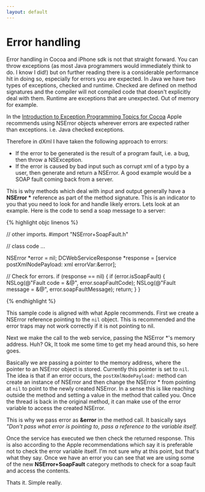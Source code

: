 ```yaml
---
layout: default
---
```


# Error handling
	  
Error handling in Cocoa and iPhone sdk is not that straight forward. You can throw exceptions (as most Java programmers would immediately think to do. I know I did!) but on further reading there is a considerable performance hit in doing so, especially for errors you are expected. In Java we have two types of exceptions, checked and runtime. Checked are defined on method signatures and the compiler will not compiled code that doesn't explicitly deal with them. Runtime are exceptions that are unexpected. Out of memory for example.

In the [Introduction to Exception Programming Topics for Cocoa](http://developer.apple.com/mac/library/documentation/cocoa/Conceptual/Exceptions/Exceptions.html) Apple recommends using NSError objects wherever errors are expected rather than exceptions. i.e. Java checked exceptions. 

Therefore in dXml I have taken the following approach to errors:

* If the error to be generated is the result of a program fault, i.e. a bug, then throw a NSException.
* If the error is caused by bad input such as corrupt xml of a typo by a user, then generate and return a NSError. A good example would be a SOAP fault coming back from a server.

This is why methods which deal with input and output generally have a **NSError \*** reference as part of the method signature. This is an indicator to you that you need to look for and handle likely errors. Lets look at an example. Here is the code to send a soap message to a server:

{% highlight objc linenos %}

// other imports.
#import "NSError+SoapFault.h"

   // class code ...
 
   NSError *error = nil;
   DCWebServiceResponse *response = [service postXmlNodePayload: xml errorVar:&error];

   // Check for errors.
   if (response == nil) {
      if (error.isSoapFault) {
         NSLog(@"Fault code    = &@", error.soapFaultCode);
         NSLog(@"Fault message = &@", error.soapFaultMessage);
         return;
      }
   }

{% endhighlight %}

This sample code is aligned with what Apple recommends. First we create a NSError reference pointing to the `nil` object. This is recommended and the error traps may not work correctly if it is not pointing to nil. 

Next we make the call to the web service, passing the NSError \*'s memory address. Huh? Ok, It took me some time to get my head around this, so here goes. 

Basically we are passing a pointer to the memory address, where the pointer to an NSError object is stored. Currently this pointer is set to `nil`. The idea is that if an error occurs, the `postXmlNodePayload:` method can create an instance of NSError and then change the NSError \* from pointing at `nil` to point to the newly created NSError. In a sense this is like reaching outside the method and setting a value in the method that called you. Once the thread is back in the original method, it can make use of the error variable to access the created NSError.

This is why we pass error as **&error** in the method call. It basically says _"Don't pass what error is pointing to, pass a reference to the variable itself._

Once the service has executed we then check the returned response. This is also according to the Apple recommendations which say it is preferable not to check the error variable itself. I'm not sure why at this point, but that's what they say. Once we have an error you can see that we are using some of the new **NSError+SoapFault** category methods to check for a soap fault and access the contents. 

Thats it. Simple really.

